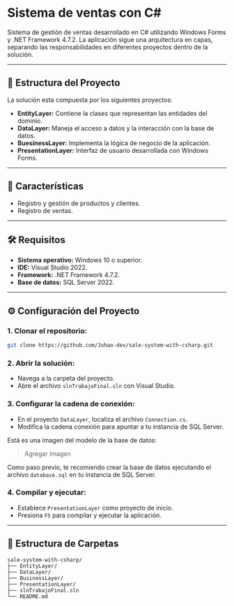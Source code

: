 # Sistema de ventas con C#

Sistema de gestión de ventas desarrollado en C# utilizando Windows Forms y .NET Framework 4.7.2.
La aplicación sigue una arquitectura en capas, separando las responsabilidades en diferentes
proyectos dentro de la solución.

---

## 🧱 Estructura del Proyecto

La solución esta compuesta por los siguientes proyectos:

- **EntityLayer:** Contiene la clases que representan las entidades del dominio.
- **DataLayer:** Maneja el acceso a datos y la interacción con la base de datos.
- **BuesinessLayer:** Implementa la lógica de negocio de la aplicación.
- **PresentationLayer:** Interfaz de usuario desarrollada con Windows Forms.

---

## 🚀 Características

- Registro y gestión de productos y clientes.
- Registro de ventas.

---

## 🛠️ Requisitos

- **Sistema operativo:** Windows 10 o superior.
- **IDE:** Visual Studio 2022.
- **Framework:** .NET Framework 4.7.2.
- **Base de datos:** SQL Server 2022.

---

## ⚙️ Configuración del Proyecto

### 1. **Clonar el repositorio:**   
```bash
git clone https://github.com/Johao-dev/sale-system-with-csharp.git
```

### 2. **Abrir la solución:**
- Navega a la carpeta del proyecto.
- Abre el archivo `slnTrabajoFinal.sln` con Visual Studio.
     
### 3. **Configurar la cadena de conexión:**
- En el proyecto `DataLayer`, localiza el archivo `Connection.cs`.
- Modifica la cadena conexión para apuntar a tu instancia de SQL Server.

Está es una imagen del modelo de la base de datos:
> Agregar Imagen

Como paso previo, te recomiendo crear la base de datos ejecutando el
archivo `database.sql` en tu instancia de SQL Server.
  
### 4. **Compilar y ejecutar:**
- Establece `PresentationLayer` como proyecto de inicio.
- Presiona `F5` para compilar y ejecutar la aplicación.

---

## 📂 Estructura de Carpetas

~~~
sale-system-with-csharp/
├── EntityLayer/
├── DataLayer/
├── BusinessLayer/
├── PresentationLayer/
├── slnTrabajoFinal.sln
└── README.md
~~~
